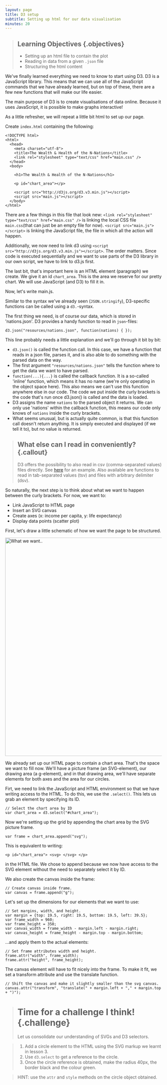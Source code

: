 ```yaml
---
layout: page
title: D3 setup
subtitle: Setting up html for our data visualisation
minutes: 20
---
```


> ## Learning Objectives {.objectives}
> 
> * Setting up an html file to contain the plot
> * Reading in data from a given `.json` file
> * Structuring the html content

We've finally learned everything we need to know to start using D3. 
D3 is a JavaScript library. This means that we can use all of the JavaScript commands that we have already learned, but on top of these, there are a few new functions that will make our life easier.

The main purpose of D3 is to create visualisations of data online. Because it uses JavaScript, it is possible to make graphs interactive! 

As a little refresher, we will repeat a little bit html to set up our page. 

Create `index.html` containing the following:

~~~{.html}
<!DOCTYPE html>
<html>
  <head>
    <meta charset="utf-8">
    <title>The Wealth & Health of the N-Nations</title>
    <link rel="stylesheet" type="text/css" href="main.css" />
  </head>
  <body>

    <h1>The Wealth & Health of the N-Nations</h1>

    <p id="chart_area"></p>

    <script src="http://d3js.org/d3.v3.min.js"></script>
    <script src="main.js"></script>
  </body>
</html>
~~~

There are a few things in this file that look new:
`<link rel="stylesheet" type="text/css" href="main.css" />` is linking the local CSS file `main.css`(that can just be an empty file for now). `<script src="main.js"></script>` is linking the JavaScript file, the file in which all the action will happen. 

Additionally, we now need to link d3 using `<script src="http://d3js.org/d3.v3.min.js"></script>`. The order matters. Since code is executed sequentially and we want to use parts of the D3 library in our own script, we have to link to d3.js first.

The last bit, that's important here is an HTML element (paragraph) we create. We give it an id `chart_area`. This is the area we reserve for our pretty chart. We will use JavaScript (and D3) to fill it in. 


Now, let's write main.js.

Similar to the syntax we've already seen (`JSON.stringify`), D3-specific functions can be called using a `d3.`-syntax.

The first thing we need, is of course our data, which is stored in 'nations.json'.
D3 provides a handy function to read in `json`-files:

~~~{.d3}
d3.json("resources/nations.json", function(nations) { });
~~~

This line probably needs a little explanation and we'll go through it bit by bit: 

* `d3.json()` is called the function call. In this case, we have a function that reads in a json file, parses it, and is also able to do something with the parsed data on the way.
* The first argument `"resources/nations.json"` tells the function where to get the data we want to have parsed.
* `function(...){...}` is called the callback function. It is a so-called 'inline' function, which means it has no name (we're only operating in the object space here). This also means we can't use this function anywhere else in our code. The code we put inside the curly brackets is the code that's run once d3.json() is called and the data is loaded.
* D3 assigns the name `nations` to the parsed object it returns. We can only use 'nations' within the callback function, this means our code only knows of `nations` inside the curly brackets.
* What seems unusual, but is actually quite common, is that this function call doesn't return anything. It is simply executed and displayed (if we tell it to), but no value is returned. 


> ## What else can I read in conveniently? {.callout}
> D3 offers the possibility to also read in csv (comma-separated values) files directly. See [here](https://github.com/mbostock/d3/wiki/CSV) for an example. Also available are functions to read in tab-separated values (tsv) and files with arbitrary delimiter (dsv).



So naturally, the next step is to think about what we want to happen between the curly brackets.
For now, we want to:

* Link JavaScript to HTML page
* Insert an SVG canvas
* Create axes (x: income per capita, y: life expectancy)
* Display data points (scatter plot)

First, let's draw a little schematic of how we want the page to be structured.

<img src="img/chart_area.png" alt="What we want.." width="700" />

We already set up our HTML page to contain a chart area. That's the space we want to 
fill now. 
We'll have a picture frame (an SVG-element), our drawing area (a g-element), and in 
that drawing area, we'll have separate elements for both axes and the area for our circles.

Firt, we need to link the JavaScript and HTML environment so that we have writing access
to the HTML.
To do this, we use the `.select()`. This lets us grab an element by specifying its ID.

~~~{.js} 
// Select the chart area by ID 
var chart_area = d3.select("#chart_area");
~~~

Now we're setting up the grid by appending the chart area by the SVG picture frame.

~~~{.js} 
var frame = chart_area.append("svg");
~~~

This is equivalent to writing:

~~~{.html}
<p id="chart_area"> <svg> </svg> </p>
~~~

in the HTML file. We chose to append because we now have access to the SVG element without the need to separately select it by ID.

We also create the canvas inside the frame:

~~~{.js}
// Create canvas inside frame.
var canvas = frame.append("g");
~~~

Let's set up the dimensions for our elements that we want to use:

~~~{.js}
// Set margins, width, and height.
var margin = {top: 19.5, right: 19.5, bottom: 19.5, left: 39.5};
var frame_width = 960;
var frame_height = 350;
var canvas_width = frame_width - margin.left - margin.right;
var canvas_height = frame_height - margin.top - margin.bottom;
~~~

...and apply them to the actual elements:

~~~{.js}
// Set frame attributes width and height.
frame.attr("width", frame_width);
frame.attr("height", frame_height);
~~~

The canvas element will have to fit nicely into the frame. To make it fit, we set
a transform attribute and use the translate function. 

~~~{.js}
// Shift the canvas and make it slightly smaller than the svg canvas.
canvas.attr("transform", "translate(" + margin.left + "," + margin.top + ")");
~~~

> # Time for a challenge I think! {.challenge}
> Let us consolidate our understanding of SVGs and D3 selectors.

> 1. Add a circle element to the HTML using the SVG markup we learnt in lesson 3.
> 2. Use `d3.select` to get a reference to the circle.
> 3. Once the circle reference is obtained, make the radius 40px, the border black and the colour green.

> HINT: use the `attr` and `style` methods on the circle object obtained.

